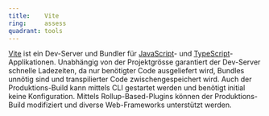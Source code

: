 ```yaml
---
title:    Vite  
ring:     assess  
quadrant: tools
---
```


[Vite][vite] ist ein Dev-Server und Bundler für [JavaScript][javascript]- und [TypeScript][typescript]-Applikationen.
Unabhängig von der Projektgrösse garantiert der Dev-Server schnelle Ladezeiten, da nur benötigter Code ausgeliefert
wird, Bundles unnötig sind und transpilierter Code zwischengespeichert wird. Auch der Produktions-Build kann mittels CLI
gestartet werden und benötigt initial keine Konfiguration. Mittels Rollup-Based-Plugins können der Produktions-Build
modifiziert und diverse Web-Frameworks unterstützt werden.

[vite]: https://vitejs.dev/
[javascript]: ../libraries-frameworks-and-languages/javascript.html
[typescript]: ../libraries-frameworks-and-languages/typescript.html
